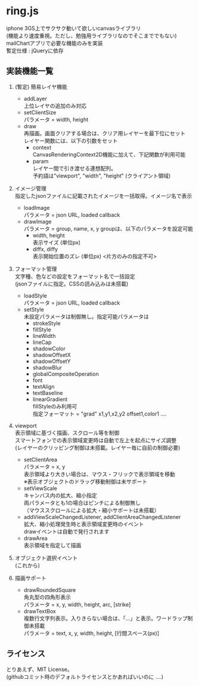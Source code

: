 ring.js
======================
iphone 3GS上でサクサク動いて欲しいcanvasライブラリ  
(機能より速度重視。ただし、勉強用ライブラリなのでそこまででもない)  
mailChartアプリで必要な機能のみを実装  
暫定仕様 : jQueryに依存

実装機能一覧
------
1. (暫定) 簡易レイヤ機能
    * addLayer  
    上位レイヤの追加のみ対応
    * setClientSize  
    パラメータ = width, height
    * draw  
    再描画。画面クリアする場合は、クリア用レイヤーを最下位にセット  
    レイヤー関数には、以下の引数をセット
      * context  
      CanvasRenderingContext2D機能に加えて、下記関数が利用可能
      * param  
      レイヤー間で引き渡せる連想配列。  
      予約語は"viewport", "width", "height" (クライアント領域)

2. イメージ管理  
    指定したjsonファイルに記載されたイメージを一括取得。イメージ名で表示
    * loadImage  
    パラメータ = json URL, loaded callback
    * drawImage  
    パラメータ = group, name, x, y
    groupは、以下のパラメータを設定可能
      * width, height  
      表示サイズ (単位px)
      * diffx, diffy  
      表示開始位置のズレ (単位px) <片方のみの指定不可>

3. フォーマット管理  
   文字種、色などの設定をフォーマット名で一括設定  
    (jsonファイルに指定。CSSの読み込みは未搭載)
    * loadStyle  
    パラメータ = json URL, loaded callback
    * setStyle   
    未設定パラメータは制御無し。指定可能パラメータは  
      * strokeStyle
      * fillStyle
      * lineWidth
      * lineCap
      * shadowColor
      * shadowOffsetX
      * shadowOffsetY
      * shadowBlur
      * globalCompositeOperation
      * font
      * textAlign
      * textBaseline
      * linearGradient  
      fillStyleのみ利用可  
      指定フォーマット = "grad" x1,y1,x2,y2 offset1,color1 ....

4. viewport  
   表示領域に基づく描画、スクロール等を制御  
   スマートフォンでの表示領域変更時は自動で左上を起点にサイズ調整  
   (レイヤーのクリッピング制御は未搭載。レイヤー毎に自前の制御必要)
    * setClientArea  
    パラメータ = x, y  
    表示領域より大きい場合は、マウス・フリックで表示領域を移動  
    ※表示オブジェクトのドラッグ移動制御は未サポート
    * setViewScale  
    キャンバス内の拡大、縮小指定  
    両パラメータとも1の場合はピンチによる制御無し  
    （マウススクロールによる拡大・縮小サポートは未搭載）
    * addViewScaleChangedListener, addClientAreaChangedListener  
    拡大、縮小処理発生時と表示領域変更時のイベント  
    drawイベントは自動で発行されます   
    * drawArea  
    表示領域を指定して描画

5. オブジェクト選択イベント  
(これから)

6. 描画サポート
    * drawRoundedSquare  
    角丸型の四角形表示  
    パラメータ = x, y, width, height, arc, [strike]
    * drawTextBox  
    複数行文字列表示。入りきらない場合は、「...」と表示。ワードラップ制御未搭載  
    パラメータ = text, x, y, width, height, [行間スペース(px)]


ライセンス
------
とりあえず、MIT License。   
(githubコミット時のデフォルトライセンスとかあればいいのに ....)
